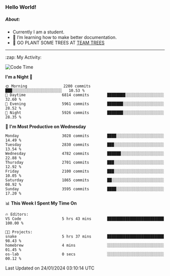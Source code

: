 ### Hello World!

##### About:
- Currently I am a student.
- 🌱 I’m learning how to make better documentation.
- 🌱 GO PLANT SOME TREES AT [TEAM TREES](https://teamtrees.org/)

---
  <summary>:zap: My Activity:</summary>
  
<!--START_SECTION:waka-->
![Code Time](http://img.shields.io/badge/Code%20Time-1%2C274%20hrs%2011%20mins-blue)

**I'm a Night 🦉** 

```text
🌞 Morning                2200 commits        ███░░░░░░░░░░░░░░░░░░░░░░   10.53 % 
🌆 Daytime                6814 commits        ████████░░░░░░░░░░░░░░░░░   32.60 % 
🌃 Evening                5961 commits        ███████░░░░░░░░░░░░░░░░░░   28.52 % 
🌙 Night                  5926 commits        ███████░░░░░░░░░░░░░░░░░░   28.35 % 
```
📅 **I'm Most Productive on Wednesday** 

```text
Monday                   3028 commits        ████░░░░░░░░░░░░░░░░░░░░░   14.49 % 
Tuesday                  2830 commits        ███░░░░░░░░░░░░░░░░░░░░░░   13.54 % 
Wednesday                4782 commits        ██████░░░░░░░░░░░░░░░░░░░   22.88 % 
Thursday                 2701 commits        ███░░░░░░░░░░░░░░░░░░░░░░   12.92 % 
Friday                   2100 commits        ███░░░░░░░░░░░░░░░░░░░░░░   10.05 % 
Saturday                 1865 commits        ██░░░░░░░░░░░░░░░░░░░░░░░   08.92 % 
Sunday                   3595 commits        ████░░░░░░░░░░░░░░░░░░░░░   17.20 % 
```


📊 **This Week I Spent My Time On** 

```text
🔥 Editors: 
VS Code                  5 hrs 43 mins       █████████████████████████   100.00 % 

🐱‍💻 Projects: 
snake                    5 hrs 37 mins       █████████████████████████   98.43 % 
homebrew                 4 mins              ░░░░░░░░░░░░░░░░░░░░░░░░░   01.45 % 
os-lab                   0 secs              ░░░░░░░░░░░░░░░░░░░░░░░░░   00.12 % 
```


 Last Updated on 24/01/2024 03:10:14 UTC
<!--END_SECTION:waka-->
